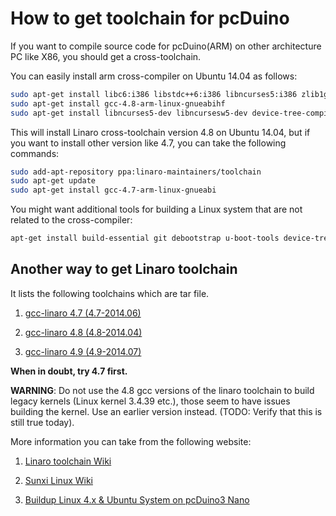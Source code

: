 # How to get toolchain for pcDuino

If you want to compile source code for pcDuino(ARM) on other architecture PC like X86,  you should get a cross-toolchain. 

You can easily install arm cross-compiler on Ubuntu 14.04 as follows:

```bash
sudo apt-get install libc6:i386 libstdc++6:i386 libncurses5:i386 zlib1g:i386
sudo apt-get install gcc-4.8-arm-linux-gnueabihf
sudo apt-get install libncurses5-dev libncursesw5-dev device-tree-compiler u-boot-tools

```

This will install Linaro cross-toolchain version 4.8 on Ubuntu 14.04, but if you want to install other version like 4.7, you can take the following commands:
```bash
sudo add-apt-repository ppa:linaro-maintainers/toolchain
sudo apt-get update
sudo apt-get install gcc-4.7-arm-linux-gnueabi
```

You might want additional tools for building a Linux system that are not related to the cross-compiler:
```bash
apt-get install build-essential git debootstrap u-boot-tools device-tree-compiler
```

## Another way to get Linaro toolchain
It lists the following toolchains which are tar file.

1. [gcc-linaro 4.7 (4.7-2014.06)](http://releases.linaro.org/14.06/components/toolchain/gcc-linaro/4.7)

2. [gcc-linaro 4.8 (4.8-2014.04)](http://releases.linaro.org/14.04/components/toolchain/gcc-linaro/4.8)

3. [gcc-linaro 4.9 (4.9-2014.07)](http://releases.linaro.org/14.07/components/toolchain/gcc-linaro/4.9)

**When in doubt, try 4.7 first.**

**WARNING**: Do not use the 4.8 gcc versions of the linaro toolchain to build legacy kernels (Linux kernel 3.4.39 etc.), those seem to have issues building the kernel. Use an earlier version instead. (TODO: Verify that this is still true today).

More information you can take from the following website:

1. [Linaro toolchain Wiki](https://wiki.linaro.org/WorkingGroups/ToolChain)

2. [Sunxi Linux Wiki](http://linux-sunxi.org/Toolchain)

3. [Buildup Linux 4.x & Ubuntu System on pcDuino3 Nano](http://learn.linksprite.com/pcduino/buildup-linux-4-x-ubuntu-system-on-pcduino3-nano-2/)

